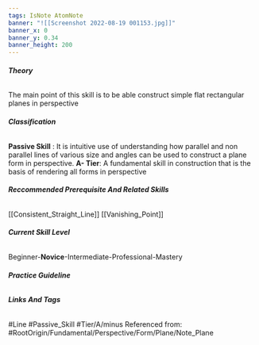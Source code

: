 ```yaml
---
tags: IsNote AtomNote
banner: "![[Screenshot 2022-08-19 001153.jpg]]"
banner_x: 0
banner_y: 0.34
banner_height: 200
---
```


###### **_Theory_**
The main point of this skill is to be able construct simple flat rectangular planes in perspective

###### **_Classification_**
**Passive Skill** : It is intuitive use of understanding how parallel and non parallel lines of various size and angles can be used to construct a plane form in perspective.
**A- Tier**: A fundamental skill in construction that is the basis of rendering all forms in perspective

###### **_Reccommended Prerequisite And Related Skills_**
[[Consistent_Straight_Line]]
[[Vanishing_Point]]

###### **_Current Skill Level_**
Beginner-**Novice**-Intermediate-Professional-Mastery

###### **_Practice Guideline_**

###### **_Links And Tags_**
#Line #Passive_Skill #Tier/A/minus
Referenced from: #RootOrigin/Fundamental/Perspective/Form/Plane/Note_Plane
